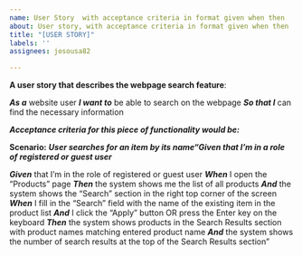 ```yaml
---
name: User Story  with acceptance criteria in format given when then
about: User story, with acceptance criteria in format given when then
title: "[USER STORY]"
labels: ''
assignees: josousa82

---
```


**A user story that describes the webpage search feature**:

**_As a_** website user
**_I want to_** be able to search on the webpage
**_So that I_** can find the necessary information

**_Acceptance criteria for this piece of functionality would be:_**

**Scenario:** **_User searches for an item by its name“Given that I’m in a role of registered or guest user_**

**_Given_** that I’m in the role of registered or guest user
**_When_** I open the “Products” page
**_Then_** the system shows me the list of all products
**_And_** the system shows the “Search” section in the right top corner of the screen
**_When_** I fill in the “Search” field with the name of the existing item in the product list
**_And_** I click the “Apply” button OR press the Enter key on the keyboard
**_Then_** the system shows products in the Search Results section with product names matching entered product name
**_And_** the system shows the number of search results at the top of the Search Results section”
